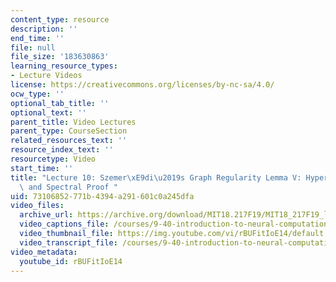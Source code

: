 ```yaml
---
content_type: resource
description: ''
end_time: ''
file: null
file_size: '183630863'
learning_resource_types:
- Lecture Videos
license: https://creativecommons.org/licenses/by-nc-sa/4.0/
ocw_type: ''
optional_tab_title: ''
optional_text: ''
parent_title: Video Lectures
parent_type: CourseSection
related_resources_text: ''
resource_index_text: ''
resourcetype: Video
start_time: ''
title: "Lecture 10: Szemer\xE9di\u2019s Graph Regularity Lemma V: Hypergraph Removal\
  \ and Spectral Proof "
uid: 73106852-771b-4394-a291-601c0a245dfa
video_files:
  archive_url: https://archive.org/download/MIT18.217F19/MIT18_217F19_lec10_300k.mp4
  video_captions_file: /courses/9-40-introduction-to-neural-computation-spring-2018/rBUFitIoE14_captions.vtt
  video_thumbnail_file: https://img.youtube.com/vi/rBUFitIoE14/default.jpg
  video_transcript_file: /courses/9-40-introduction-to-neural-computation-spring-2018/rBUFitIoE14_transcript.pdf
video_metadata:
  youtube_id: rBUFitIoE14
---
```

